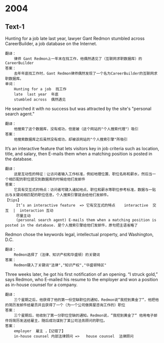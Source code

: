 

# 2004

## Text-1

Hunting for a job late last year, lawyer Gant Redmon stumbled across CareerBuilder, a job database on the Internet. 

```
翻译：
	律师 Gant Redmon上一年末在找工作，他偶然遇见了（互联网求职数据库）的CareerBuilder
答案：
	去年年底找工作时，Gant Redmon律师偶然发现了一个名为CareerBuilder的互联网求职数据库。
单词：
	Hunting for a job  找工作
	late  last year  年底
	stumbled across  偶然遇见
```

He searched it with no success but was attracted by the site's "personal search agent."

```
翻译：
	他搜索了这个数据库，没有成功，但是被（这个网站的"个人搜索代理"）吸引
答案：
	他搜索数据库之后虽然没有成功，却被该网站的"个人搜索引擎"所吸引
```

 It’s an interactive feature that lets visitors key in job criteria such as location, title, and salary, then E-mails them when a matching
position is posted in the database. 

```
翻译：
	这是互动性的特征：让访问者输入工作标准，例如地理位置、职位名称和薪水，然后当一个相匹配的职位提交到数据库的时候给他们发邮件
答案：
	它具有交互式的特点：访问者可键入诸如地点、职位和薪水等职位参考标准，数据与一贴出与关键词相匹配的职位信息，个人搜索引擎就会给他们发邮件。
【tips】
	 It’s an interactive feature  => 它有交互式的特点    interactive  交互  |  interaction 互动
	 尽量主动 
	 (personal search agent) E-mails them when a matching position is posted in the database. 是个人搜索引擎给他们发邮件，原句把主语省略了
```

Redmon chose the keywords legal, intellectual property, and Washington, D.C.

```
翻译：
	Redmon选择了（法律、知识产权和华盛顿）的关键词
答案：
	Redmon键入了关键词"法律","知识产权","华盛顿特区"
```

Three weeks later, he got his first notification of an opening. “I struck gold,” says Redmon, who E-mailed his resume to the employer and won a position as in-house counsel for a company.

```
翻译：
	三个星期之后，他获得了他的第一份空缺职位的通知，Redmon说“我挖到黄金了“，他把他的简历发邮件给雇员并且获得了一个（为一个公司做房屋咨询工作的）职位
答案：
	三个星期后，他收到了第一分职位空缺的通知。Redmon说，“我挖到黄金了“ 他用电子邮件将简历发送给雇主，随后成功谋到了某公司法务顾问的职位。
答案：
	employer  雇主 ，【记错了】
	in-house counsel 内部法律顾问 =>   house counsel  法律顾问
```

